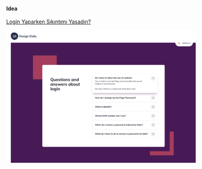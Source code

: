#### Idea

[Login Yaparken Sıkıntımı Yasadın?](https://accordion-unicorn-ecf0d1.netlify.app/)

![](./idea.png)


